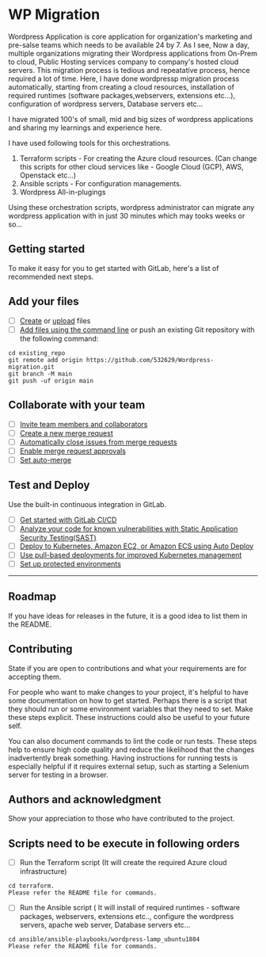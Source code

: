 # WP Migration

Wordpress Application is core application for organization's marketing and pre-salse teams which needs to be available 24 by 7. As I see, Now a day, multiple organizations migrating their Wordpress applications from On-Prem to cloud, Public Hosting services company to company's hosted cloud servers.
This migration process is tedious and repeatative process, hence required a lot of time. Here, I have done wordpressp migration process automatically, starting from creating a cloud resources, installation of required runtimes (software packages,webservers, extensions etc...), configuration of wordpress servers, Database servers etc...

I have migrated 100's of small, mid and big sizes of  wordpress applications and sharing my learnings and experience here.

I have used following tools for this orchestrations.

1. Terraform scripts - For creating the Azure cloud resources. (Can change this scripts for other cloud services like - Google Cloud (GCP), AWS, Openstack etc...)
2. Ansible scripts - For configuration managements.
3. Wordpress All-in-plugings
     
Using these orchestration scripts, wordpress administrator can migrate any wordpress application with in just 30 minutes which may tooks weeks or so...

## Getting started

To make it easy for you to get started with GitLab, here's a list of recommended next steps.

## Add your files

- [ ] [Create](https://docs.gitlab.com/ee/user/project/repository/web_editor.html#create-a-file) or [upload](https://docs.gitlab.com/ee/user/project/repository/web_editor.html#upload-a-file) files
- [ ] [Add files using the command line](https://docs.gitlab.com/ee/gitlab-basics/add-file.html#add-a-file-using-the-command-line) or push an existing Git repository with the following command:

```
cd existing_repo
git remote add origin https://github.com/532629/Wordpress-migration.git
git branch -M main
git push -uf origin main
```

## Collaborate with your team

- [ ] [Invite team members and collaborators](https://docs.gitlab.com/ee/user/project/members/)
- [ ] [Create a new merge request](https://docs.gitlab.com/ee/user/project/merge_requests/creating_merge_requests.html)
- [ ] [Automatically close issues from merge requests](https://docs.gitlab.com/ee/user/project/issues/managing_issues.html#closing-issues-automatically)
- [ ] [Enable merge request approvals](https://docs.gitlab.com/ee/user/project/merge_requests/approvals/)
- [ ] [Set auto-merge](https://docs.gitlab.com/ee/user/project/merge_requests/merge_when_pipeline_succeeds.html)

## Test and Deploy

Use the built-in continuous integration in GitLab.

- [ ] [Get started with GitLab CI/CD](https://docs.gitlab.com/ee/ci/quick_start/index.html)
- [ ] [Analyze your code for known vulnerabilities with Static Application Security Testing(SAST)](https://docs.gitlab.com/ee/user/application_security/sast/)
- [ ] [Deploy to Kubernetes, Amazon EC2, or Amazon ECS using Auto Deploy](https://docs.gitlab.com/ee/topics/autodevops/requirements.html)
- [ ] [Use pull-based deployments for improved Kubernetes management](https://docs.gitlab.com/ee/user/clusters/agent/)
- [ ] [Set up protected environments](https://docs.gitlab.com/ee/ci/environments/protected_environments.html)

***
## Roadmap
If you have ideas for releases in the future, it is a good idea to list them in the README.

## Contributing
State if you are open to contributions and what your requirements are for accepting them.

For people who want to make changes to your project, it's helpful to have some documentation on how to get started. Perhaps there is a script that they should run or some environment variables that they need to set. Make these steps explicit. These instructions could also be useful to your future self.

You can also document commands to lint the code or run tests. These steps help to ensure high code quality and reduce the likelihood that the changes inadvertently break something. Having instructions for running tests is especially helpful if it requires external setup, such as starting a Selenium server for testing in a browser.

## Authors and acknowledgment
Show your appreciation to those who have contributed to the project.

## Scripts need to be execute in following orders
- [ ] Run the Terraform script (It will create the required Azure cloud infrastructure)

```
cd terraform.
Please refer the README file for commands.
```

- [ ] Run the Ansible script ( It will install of required runtimes - software packages, webservers, extensions etc.., configure the wordpress servers, apache web server, Database servers etc...

```
cd ansible/ansible-playbooks/wordpress-lamp_ubuntu1804
Please refer the README file for commands.

```

